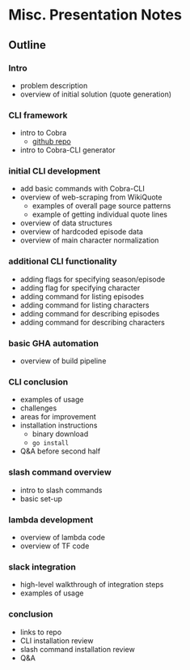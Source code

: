 # Misc. Presentation Notes

## Outline

### Intro

- problem description
- overview of initial solution (quote generation)

### CLI framework

- intro to Cobra
  - [github repo](https://github.com/spf13/cobra)
- intro to Cobra-CLI generator

### initial CLI development

- add basic commands with Cobra-CLI
- overview of web-scraping from WikiQuote
  - examples of overall page source patterns
  - example of getting individual quote lines
- overview of data structures
- overview of hardcoded episode data
- overview of main character normalization

### additional CLI functionality

- adding flags for specifying season/episode
- adding flag for specifying character
- adding command for listing episodes
- adding command for listing characters
- adding command for describing episodes
- adding command for describing characters

### basic GHA automation

- overview of build pipeline

### CLI conclusion

- examples of usage
- challenges
- areas for improvement
- installation instructions
  - binary download
  - `go install`
- Q&A before second half

### slash command overview

- intro to slash commands
- basic set-up

### lambda development

- overview of lambda code
- overview of TF code

### slack integration

- high-level walkthrough of integration steps
- examples of usage

### conclusion

- links to repo
- CLI installation review
- slash command installation review
- Q&A
